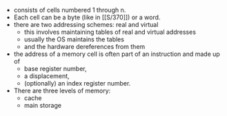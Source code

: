 - consists of cells numbered 1 through n.
- Each cell can be a byte (like in [[S/370]]) or a word.
- there are two addressing schemes: real and virtual
	- this involves maintaining tables of real and virtual addresses
	- usually the OS maintains the tables
	- and the hardware dereferences from them
- the address of a memory cell is often part of an instruction and made up of
	- base register number,
	- a displacement,
	- (optionally) an index register number.
- There are three levels of memory:
	- cache
	- main storage